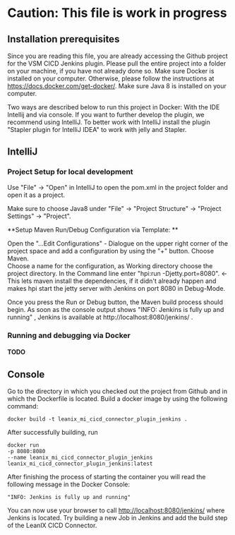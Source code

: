 
# Caution: This file is work in progress

## Installation prerequisites

Since you are reading this file, you are already accessing the Github project for the VSM CICD Jenkins plugin. 
Please pull the entire project into a folder on your machine, if you have not already done so.
Make sure Docker is installed on your computer. Otherwise, please follow the instructions at https://docs.docker.com/get-docker/.
Make sure Java 8 is installed on your computer.

Two ways are described below to run this project in Docker:
With the IDE Intellij and via console. If you want to further develop the plugin, we recommend using IntelliJ.
To better work with IntelliJ install the plugin "Stapler plugin for IntelliJ IDEA" to work with jelly and Stapler.




## IntelliJ

### Project Setup for local development
Use "File" -> "Open" in IntelliJ to open the pom.xml in the project folder and open it as a project. 

Make sure to choose Java8 under "File" -> "Project Structure" -> "Project Settings" -> "Project".


**Setup Maven Run/Debug Configuration via Template: **

Open the "...Edit Configurations" - Dialogue on the upper right corner of the project space and add a configuration by using the "+" button. Choose Maven.  
Choose a name for the configuration, as Working directory choose the project directory. 
In the Command line enter "hpi:run -Djetty.port=8080". <- This lets maven install the dependencies, if it didn't already happen and makes hpi start the jetty server with Jenkins on port 8080 in Debug-Mode.

Once you press the Run or Debug button, the Maven build process should begin.
As soon as the console output shows "INFO: Jenkins is fully up and running" , Jenkins is available at http://localhost:8080/jenkins/ .


### Running and debugging via Docker

#### TODO


## Console

Go to the directory in which you checked out the project from Github and in which the Dockerfile is located. 
Build a docker image by using the following command:

    docker build -t leanix_mi_cicd_connector_plugin_jenkins .

After successfully building, run

    docker run
    -p 8080:8080
    --name leanix_mi_cicd_connector_plugin_jenkins
    leanix_mi_cicd_connector_plugin_jenkins:latest 

After finishing the process of starting the container you will read the following message in the Docker Console:

    "INFO: Jenkins is fully up and running"

You can now use your browser to call
[http://localhost:8080/jenkins/](http://localhost:8080/jenkins/)
where Jenkins is located. 
Try building a new Job in Jenkins and add the build step of the LeanIX CICD Connector.
